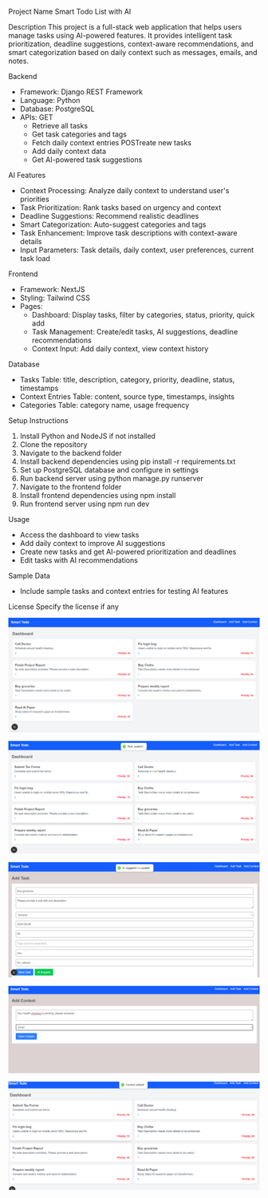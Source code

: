 Project Name
Smart Todo List with AI

Description
This project is a full-stack web application that helps users manage tasks using AI-powered features. It provides intelligent task prioritization, deadline suggestions, context-aware recommendations, and smart categorization based on daily context such as messages, emails, and notes.

Backend

- Framework: Django REST Framework
- Language: Python
- Database: PostgreSQL
- APIs:
  GET
  - Retrieve all tasks
  - Get task categories and tags
  - Fetch daily context entries
    POSTreate new tasks
  - Add daily context data
  - Get AI-powered task suggestions

AI Features

- Context Processing: Analyze daily context to understand user's priorities
- Task Prioritization: Rank tasks based on urgency and context
- Deadline Suggestions: Recommend realistic deadlines
- Smart Categorization: Auto-suggest categories and tags
- Task Enhancement: Improve task descriptions with context-aware details
- Input Parameters: Task details, daily context, user preferences, current task load

Frontend

- Framework: NextJS
- Styling: Tailwind CSS
- Pages:
  - Dashboard: Display tasks, filter by categories, status, priority, quick add
  - Task Management: Create/edit tasks, AI suggestions, deadline recommendations
  - Context Input: Add daily context, view context history

Database

- Tasks Table: title, description, category, priority, deadline, status, timestamps
- Context Entries Table: content, source type, timestamps, insights
- Categories Table: category name, usage frequency

Setup Instructions

1. Install Python and NodeJS if not installed
2. Clone the repository
3. Navigate to the backend folder
4. Install backend dependencies using pip install -r requirements.txt
5. Set up PostgreSQL database and configure in settings
6. Run backend server using python manage.py runserver
7. Navigate to the frontend folder
8. Install frontend dependencies using npm install
9. Run frontend server using npm run dev

Usage

- Access the dashboard to view tasks
- Add daily context to improve AI suggestions
- Create new tasks and get AI-powered prioritization and deadlines
- Edit tasks with AI recommendations

Sample Data

- Include sample tasks and context entries for testing AI features

License
Specify the license if any

![1755237946959](image/README/1755237946959.png)


![1755238039354](image/README/1755238039354.png)



![1755238634841](image/README/1755238634841.png)

![1755238802062](image/README/1755238802062.png)


![1755238731706](image/README/1755238731706.png)
